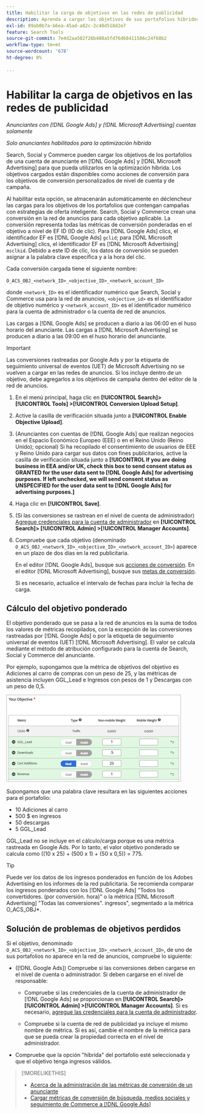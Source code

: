 ```yaml
---
title: Habilitar la carga de objetivos en las redes de publicidad
description: Aprenda a cargar los objetivos de sus portafolios híbridos en  [!DNL Google Ads] y [!DNL Microsoft Advertising].
exl-id: 09ab0b7a-b6ea-45ad-a82c-2c40d518d2e7
feature: Search Tools
source-git-commit: 7e4d2aa502f26b480a5fd76d68411586c24f68b2
workflow-type: tm+mt
source-wordcount: '678'
ht-degree: 0%

---
```


# Habilitar la carga de objetivos en las redes de publicidad

*Anunciantes con [!DNL Google Ads] y [!DNL Microsoft Advertising] cuentas solamente*

*Solo anunciantes habilitados para la optimización híbrida*

Search, Social y Commerce pueden cargar los objetivos de los portafolios de una cuenta de anunciante en [!DNL Google Ads] y [!DNL Microsoft Advertising] para que pueda utilizarlos en la optimización híbrida. Los objetivos cargados están disponibles como acciones de conversión para los objetivos de conversión personalizados de nivel de cuenta y de campaña.

Al habilitar esta opción, se almacenarán automáticamente en déclencheur las cargas para los objetivos de los portafolios que contengan campañas con estrategias de oferta inteligente. Search, Social y Commerce crean una conversión en la red de anuncios para cada objetivo aplicable. La conversión representa todas las métricas de conversión ponderadas en el objetivo a nivel de EF ID (ID de clic). Para [!DNL Google Ads] clics, el identificador EF es [!DNL Google Ads] `gclid`; para [!DNL Microsoft Advertising] clics, el identificador EF es [!DNL Microsoft Advertising] `msclkid`. Debido a este ID de clic, los datos de conversión se pueden asignar a la palabra clave específica y a la hora del clic.

Cada conversión cargada tiene el siguiente nombre:

`O_ACS_OBJ_<network_ID>_<objective_ID>_<network_account_ID>`

donde `<network_ID>` es el identificador numérico que Search, Social y Commerce usa para la red de anuncios, `<objective_id>` es el identificador de objetivo numérico y `<network_account_ID>` es el identificador numérico para la cuenta de administrador o la cuenta de red de anuncios.

Las cargas a [!DNL Google Ads] se producen a diario a las 06:00 en el huso horario del anunciante. Las cargas a [!DNL Microsoft Advertising] se producen a diario a las 09:00 en el huso horario del anunciante.

>[!IMPORTANT]
>
>Las conversiones rastreadas por Google Ads y por la etiqueta de seguimiento universal de eventos (UET) de Microsoft Advertising no se vuelven a cargar en las redes de anuncios. Si los incluye dentro de un objetivo, debe agregarlos a los objetivos de campaña dentro del editor de la red de anuncios.

1. En el menú principal, haga clic en **[!UICONTROL Search]> [!UICONTROL Tools] >[!UICONTROL Conversion Upload Setup]**.

1. Active la casilla de verificación situada junto a **[!UICONTROL Enable Objective Upload]**.

1. (Anunciantes con cuentas de [!DNL Google Ads] que realizan negocios en el Espacio Económico Europeo (EEE) o en el Reino Unido (Reino Unido); opcional) Si ha recopilado el consentimiento de usuarios de EEE y Reino Unido para cargar sus datos con fines publicitarios, active la casilla de verificación situada junto a **[!UICONTROL If you are doing business in EEA and/or UK, check this box to send consent status as GRANTED for the user data sent to [!DNL Google Ads] for advertising purposes. If left unchecked, we will send consent status as UNSPECIFIED for the user data sent to [!DNL Google Ads] for advertising purposes.]**

1. Haga clic en **[!UICONTROL Save]**.

1. (Si las conversiones se rastrean en el nivel de cuenta de administrador) [Agregue credenciales para la cuenta de administrador](/help/search-social-commerce/admin/manager-accounts.md) en **[!UICONTROL Search]> [!UICONTROL Admin] >[!UICONTROL Manager Accounts]**.

1. Compruebe que cada objetivo (denominado `O_ACS_OBJ_<network_ID>_<objective_ID>_<network_account_ID>`) aparece en un plazo de dos días en la red publicitaria.

   En el editor [!DNL Google Ads], busque sus [acciones de conversión](https://support.google.com/google-ads/answer/11461796). En el editor [!DNL Microsoft Advertising], busque sus [metas de conversión](https://help.ads.microsoft.com/#apex/ads/en/56709).

   Si es necesario, actualice el intervalo de fechas para incluir la fecha de carga.

## Cálculo del objetivo ponderado

El objetivo ponderado que se pasa a la red de anuncios es la suma de todos los valores de métricas recopilados, con la excepción de las conversiones rastreadas por [!DNL Google Ads] o por la etiqueta de seguimiento universal de eventos (UET) [!DNL Microsoft Advertising]. El valor se calcula mediante el método de atribución configurado para la cuenta de Search, Social y Commerce del anunciante.

Por ejemplo, supongamos que la métrica de objetivos del objetivo es Adiciones al carro de compras con un peso de 25, y las métricas de asistencia incluyen GGL_Lead e Ingresos con pesos de 1 y Descargas con un peso de 0,5.

![Ejemplo de objetivo ponderado](/help/search-social-commerce/assets/objective-example.png "Ejemplo de objetivo ponderado")

Supongamos que una palabra clave resultara en las siguientes acciones para el portafolio:

* 10 Adiciones al carro
* 500 $ en ingresos
* 50 descargas
* 5 GGL_Lead

GGL_Lead no se incluye en el cálculo/carga porque es una métrica rastreada en Google Ads. Por lo tanto, el valor objetivo ponderado se calcula como ((10 x 25) + (500 x 1) + (50 x 0,5)) = 775.

>[!TIP]
>
>Puede ver los datos de los ingresos ponderados en función de los Adobes Advertising en los informes de la red publicitaria. Se recomienda comparar los ingresos ponderados con los [!DNL Google Ads] &quot;Todos los convertidores. (por conversión. hora)&quot; o la métrica [!DNL Microsoft Advertising] &quot;Todas las conversiones&quot;. ingresos&quot;, segmentado a la métrica O_ACS_OBJ*.<!--clarify -->

## Solución de problemas de objetivos perdidos

Si el objetivo, denominado `O_ACS_OBJ_<network_ID>_<objective_ID>_<network_account_ID>`, de uno de sus portafolios no aparece en la red de anuncios, compruebe lo siguiente:

* ([!DNL Google Ads]) Compruebe si las conversiones deben cargarse en el nivel de cuenta o administrador. Si deben cargarse en el nivel de responsable:

   * Compruebe si las credenciales de la cuenta de administrador de [!DNL Google Ads] se proporcionan en **[!UICONTROL Search]> [!UICONTROL Admin] >[!UICONTROL Manager Accounts]**. Si es necesario, [agregue las credenciales para la cuenta de administrador](/help/search-social-commerce/admin/manager-accounts.md).

   * Compruebe si la cuenta de red de publicidad ya incluye el mismo nombre de métrica. Si es así, cambie el nombre de la métrica para que se pueda crear la propiedad correcta en el nivel de administrador.

* Compruebe que la opción &quot;híbrida&quot; del portafolio esté seleccionada y que el objetivo tenga ingresos válidos.

>[!MORELIKETHIS]
>
>* [Acerca de la administración de las métricas de conversión de un anunciante](/help/search-social-commerce/admin/conversion-metrics/conversion-metric-about.md)
>* [Cargar métricas de conversión de búsqueda, medios sociales y seguimiento de Commerce a [!DNL Google Ads]](conversion-metrics-upload-to-google.md)
